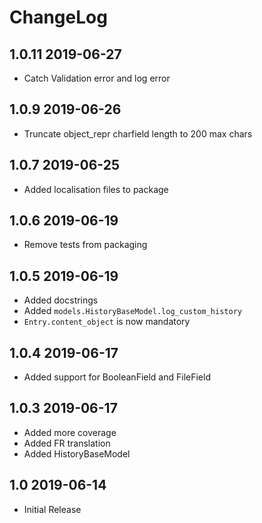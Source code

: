 ChangeLog
=========


1.0.11 2019-06-27
----------------

- Catch Validation error and log error


1.0.9 2019-06-26
----------------

- Truncate object_repr charfield length to 200 max chars


1.0.7 2019-06-25
----------------

- Added localisation files to package


1.0.6 2019-06-19
----------------

- Remove tests from packaging


1.0.5 2019-06-19
----------------

- Added docstrings
- Added `models.HistoryBaseModel.log_custom_history`
- `Entry.content_object` is now mandatory


1.0.4 2019-06-17
----------------

- Added support for BooleanField and FileField


1.0.3 2019-06-17
----------------

- Added more coverage
- Added FR translation
- Added HistoryBaseModel


1.0 2019-06-14
--------------

- Initial Release
